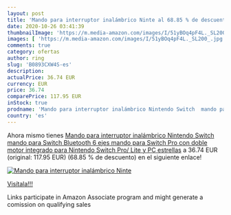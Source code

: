 ```yaml
---
layout: post
title: 'Mando para interruptor inalámbrico Ninte al 68.85 % de descuento'
date: 2020-10-26 03:41:39
thumbnailImage: 'https://m.media-amazon.com/images/I/51yBOq4pF4L._SL200_.jpg'
images: [ 'https://m.media-amazon.com/images/I/51yBOq4pF4L._SL200_.jpg' ]
comments: true
category: ofertas
author: ring
slug: 'B0893CXW4S-es'
description:
actualPrice: 36.74 EUR
currency: EUR
price: 36.74
comparePrice: 117.95 EUR
inStock: true
prodname: 'Mando para interruptor inalámbrico Nintendo Switch  mando para Switch Bluetooth  6 ejes mando para Switch Pro con doble motor integrado para Nintendo Switch Pro/ Lite y PC  estrellas'
country: 'es'
---
```


Ahora mismo tienes [Mando para interruptor inalámbrico Nintendo Switch  mando para Switch Bluetooth  6 ejes mando para Switch Pro con doble motor integrado para Nintendo Switch Pro/ Lite y PC  estrellas](https://www.amazon.es/dp/B0893CXW4S/?tag=tolees-21) a 36.74 EUR (original: 117.95 EUR) (68.85 %  de descuento) en el siguiente enlace!

[![Mando para interruptor inalámbrico Ninte](https://m.media-amazon.com/images/I/51yBOq4pF4L._SL200_.jpg)](https://www.amazon.es/dp/B0893CXW4S/?tag=tolees-21)

[Visítala!!!](https://www.amazon.es/dp/B0893CXW4S/?tag=tolees-21)

Links participate in Amazon Associate program and might generate a comission on qualifying sales
